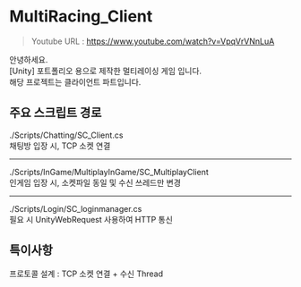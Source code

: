 # MultiRacing_Client
>Youtube URL : https://www.youtube.com/watch?v=VpqVrVNnLuA

안녕하세요.  
[Unity] 포트폴리오 용으로 제작한 멀티레이싱 게임 입니다.  
해당 프로젝트는 클라이언트 파트입니다.

## 주요 스크립트 경로
./Scripts/Chatting/SC_Client.cs  
채팅방 입장 시, TCP 소켓 연결  <hr/>
./Scripts/InGame/MultiplayInGame/SC_MultiplayClient   
인게임 입장 시, 소켓파일 동일 및 수신 쓰레드만 변경  <hr/>
./Scripts/Login/SC_loginmanager.cs  
필요 시 UnityWebRequest 사용하여 HTTP 통신

## 특이사항
프로토콜 설계 : TCP 소켓 연결 + 수신 Thread